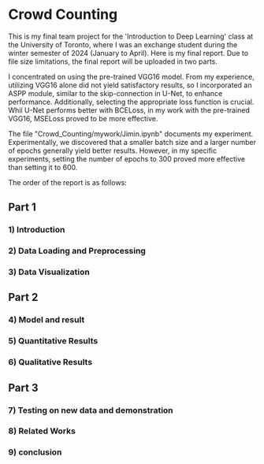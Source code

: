 # Crowd Counting

This is my final team project for the 'Introduction to Deep Learning' class at the University of Toronto, where I was an exchange student during the winter semester of 2024 (January to April).
Here is my final report. Due to file size limitations, the final report will be uploaded in two parts.

I concentrated on using the pre-trained VGG16 model. From my experience, utilizing VGG16 alone did not yield satisfactory results, so I incorporated an ASPP module, similar to the skip-connection in U-Net, to enhance performance. Additionally, selecting the appropriate loss function is crucial. Whil U-Net performs better with BCELoss, in my work with the pre-trained VGG16, MSELoss proved to be more effective.

The file "Crowd_Counting/mywork/Jimin.ipynb" documents my experiment. Experimentally, we discovered that a smaller batch size and a larger number of epochs generally yield better results. However, in my specific experiments, setting the number of epochs to 300 proved more effective than setting it to 600.

The order of the report is as follows:

## Part 1
### 1) Introduction
### 2) Data Loading and Preprocessing
### 3) Data Visualization

## Part 2
### 4) Model and result
### 5) Quantitative Results
### 6) Qualitative Results

## Part 3
### 7) Testing on new data and demonstration
### 8) Related Works
### 9) conclusion
